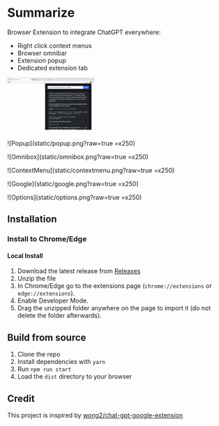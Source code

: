 # Summarize

Browser Extension to integrate ChatGPT everywhere:

- Right click context menus
- Browser omnibar
- Extension popup
- Dedicated extension tab

<img src="static/popup.png" alt="Popup" width="200"/>

![Popup](static/popup.png?raw=true =x250)

![Omnibox](static/omnibox.png?raw=true =x250)

![ContextMenu](static/contextmenu.png?raw=true =x250)

![Google](static/google.png?raw=true =x250)

![Options](static/options.png?raw=true =x250)

## Installation

### Install to Chrome/Edge

#### Local Install

1. Download the latest release from [Releases](https://github.com/msfrisbie/chat-gpt-assistant/releases)
2. Unzip the file
3. In Chrome/Edge go to the extensions page (`chrome://extensions` or `edge://extensions`).
4. Enable Developer Mode.
5. Drag the unzipped folder anywhere on the page to import it (do not delete the folder afterwards).

## Build from source

1. Clone the repo
2. Install dependencies with `yarn`
3. Run `npm run start`
4. Load the `dist` directory to your browser

## Credit

This project is inspired by [wong2/chat-gpt-google-extension](https://github.com/wong2/chat-gpt-google-extension)
